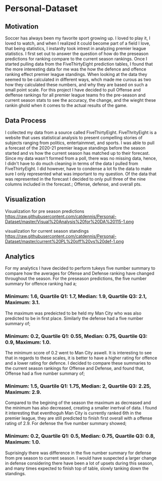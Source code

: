 # Personal-Dataset
## Motivation
Soccer has always been my favorite sport growing up. I loved to play it, I loved to watch, and when I realized it could become part of a field I love, that being statistics, I instanlty took intrest in analyzing premier league statistics. I first set out to answer the question of how do the preseason predictions for ranking compare to the current season rankings. Once I started pulling data from the FiveThirtyEight prediction tables, I found that the more interesting data for me was the how the defence and offence ranking effect premier league standings. When looking at the data they seemed to be calculated in different ways, whch made me curous as two how they calculated these numbers, and why they are based on such a small point scale. For this project I have decided to pull Offense and deffense rankings for all premier league teams fro the pre-season and current season stats to see the accuracy, the change, and the wieght these rankin ghold when it comes to the actual results of the game.

## Data Process
I collected my data from a source called FiveThirtyEight. FiveThrityEight is a website that uses statistical analysis to present compelling stories of subjects ranging from politics, entertainmnet, and sports. I was able to pull a forecast of the 2020-21 premier league standings before the season started and vs how the current season has matched up to their forecast. Since my data wasn't formed from a poll, there was no missing data, hence, I didn't have to do much cleaning in terms of the data I pulled from FiveThirtyEight. I did however, have to condense a lot fo the data to make sure I only represented what was important to my question. Of the data that was represented in the forecast I decided to only pull three of the nine columns included in the forecast.; Offense, defense, and overall pts. 

## Visualization
Visualization for pre season predictions
https://raw.githubusercontent.com/catdennis/Personal-Dataset/master/Visual%20Analysis%20for%20DA%20115-1.png

visualization for current season standings
https://raw.githubusercontent.com/catdennis/Personal-Dataset/master/current%20PL%20off%20vs%20def-1.png

## Analytics
For my analytics I have decided to perform tukeys five number summary to compare how the averages for Ofense and Defense ranking have changed throughout the season. For the preseason predictions, the five number summary for offence ranking had a;
### Minimum: 1.6, Quartile Q1: 1.7, Median: 1.9, Quartile Q3: 2.1, Maximum: 3.1. 
The maximum was predeicted to be held my Man City who was also predicted to be in first place. Similarly the defense had a five number summary of;
### Minimum: 0.2, Quartile Q1: 0.55, Median: 0.75, Quartile Q3: 0.9, Maximum: 1.0. 
The minimum score of 0.2 went to Man City aswell. It is interesting to see that in regards to these scales, it is better to have a higher rating for offence and a lower rating for defence.
I decided to compare these summaries to the current season rankings for Offense and Defense, and found that, Offense had a five number summary of;
### Minimum: 1.5, Quartile Q1: 1.75, Median: 2, Quartile Q3: 2.25, Maximum: 2.9. 
Compared to the begining of the season the maximum as decreased and the minimum has also decreased, creating a smaller inertval of data. I found it interesting that eventhoguh Man City is currently ranked 6th in the premier league, they are still predicted to finish first overall with a offense rating of 2.9. For defense the five number summary showed;
### Minimum: 0.2, Quartile Q1: 0.5, Median: 0.75, Quartile Q3: 0.8, Maximum: 1.0. 
Suprisingly there was difference in the five number summary for defense from pre season to current season. I would have suspected a larger change in defense considering there have been a lot of upsets during this season, and many times expected to finish top of table, slowly tanking down the standings.

